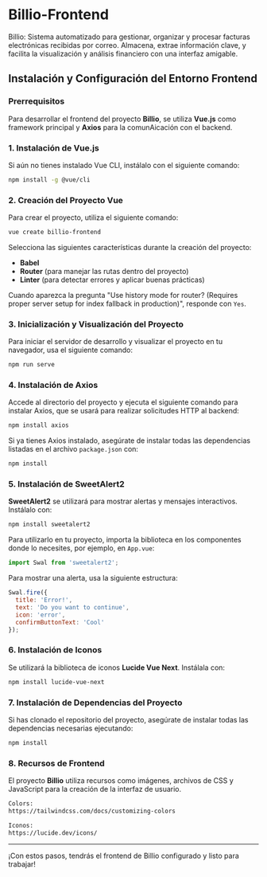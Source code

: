 
# Billio-Frontend
Billio: Sistema automatizado para gestionar, organizar y procesar facturas electrónicas recibidas por correo. Almacena, extrae información clave, y facilita la visualización y análisis financiero con una interfaz amigable.

## Instalación y Configuración del Entorno Frontend

### Prerrequisitos
Para desarrollar el frontend del proyecto **Billio**, se utiliza **Vue.js** como framework principal y **Axios** para la comunAicación con el backend.

### 1. Instalación de Vue.js

Si aún no tienes instalado Vue CLI, instálalo con el siguiente comando:

```bash
npm install -g @vue/cli
```

### 2. Creación del Proyecto Vue

Para crear el proyecto, utiliza el siguiente comando:

```bash
vue create billio-frontend
```

Selecciona las siguientes características durante la creación del proyecto:
- **Babel**
- **Router** (para manejar las rutas dentro del proyecto)
- **Linter** (para detectar errores y aplicar buenas prácticas)

Cuando aparezca la pregunta "Use history mode for router? (Requires proper server setup for index fallback in production)", responde con `Yes`.

### 3. Inicialización y Visualización del Proyecto

Para iniciar el servidor de desarrollo y visualizar el proyecto en tu navegador, usa el siguiente comando:

```bash
npm run serve
```

### 4. Instalación de Axios

Accede al directorio del proyecto y ejecuta el siguiente comando para instalar Axios, que se usará para realizar solicitudes HTTP al backend:

```bash
npm install axios
```

Si ya tienes Axios instalado, asegúrate de instalar todas las dependencias listadas en el archivo `package.json` con:

```bash
npm install
```

### 5. Instalación de SweetAlert2

**SweetAlert2** se utilizará para mostrar alertas y mensajes interactivos. Instálalo con:

```bash
npm install sweetalert2
```

Para utilizarlo en tu proyecto, importa la biblioteca en los componentes donde lo necesites, por ejemplo, en `App.vue`:

```js
import Swal from 'sweetalert2';
```

Para mostrar una alerta, usa la siguiente estructura:

```js
Swal.fire({
  title: 'Error!',
  text: 'Do you want to continue',
  icon: 'error',
  confirmButtonText: 'Cool'
});
```

### 6. Instalación de Iconos

Se utilizará la biblioteca de iconos **Lucide Vue Next**. Instálala con:

```bash
npm install lucide-vue-next
```

### 7. Instalación de Dependencias del Proyecto

Si has clonado el repositorio del proyecto, asegúrate de instalar todas las dependencias necesarias ejecutando:

```bash
npm install
```
### 8. Recursos de Frontend

El proyecto **Billio** utiliza recursos como imágenes, archivos de CSS y JavaScript para la creación de la interfaz de usuario.

```bash
Colors:
https://tailwindcss.com/docs/customizing-colors
```
```bash
Iconos:
https://lucide.dev/icons/
```

---

¡Con estos pasos, tendrás el frontend de Billio configurado y listo para trabajar!
